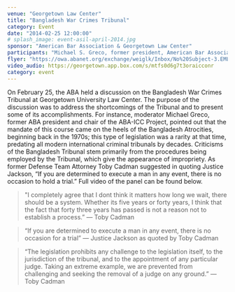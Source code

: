 ```yaml
---
venue: "Georgetown Law Center"
title: "Bangladesh War Crimes Tribunal"
category: Event
date: "2014-02-25 12:00:00"
# splash_image: event-asil-april-2014.jpg
sponsor: "American Bar Association & Georgetown Law Center"
participants: "Michael S. Greco, former president, American Bar Association; Toby Cadman, International Barrister, Former Defense Team, Bangladesh War Crimes Tribunal; Ambassador Stephen Rapp, U.S. Ambassador-at-Large, Office of Global Criminal Justice"
flyer: "https://owa.abanet.org/exchange/weiglk/Inbox/No%20Subject-3.EML/Bangladesh%20Tribunal%20Event%20Flyer.pdf/C58EA28C-18C0-4a97-9AF2-036E93DDAFB3/Bangladesh%20Tribunal%20Event%20Flyer.pdf?attach=1 "
video_audio: https://georgetown.app.box.com/s/mtfs0d6g7t3oraicconr
category: event
---
```

On February 25, the ABA held a discussion on the Bangladesh War Crimes Tribunal at Georgetown University Law Center. The purpose of the discussion was to address the shortcomings of the Tribunal and to present some of its accomplishments. For instance, moderator Michael Greco, former ABA president and chair of the ABA-ICC Project, pointed out that the mandate of this course came on the heels of the Bangladesh Atrocities, beginning back in the 1970s; this type of legislation was a rarity at that time, predating all modern international criminal tribunals by decades. Criticisms of the Bangladesh Tribunal stem primarily from the procedures being employed by the Tribunal, which give the appearance of impropriety. As former Defense Team Attorney Toby Cadman suggested in quoting Justice Jackson, “If you are determined to execute a man in any event, there is no occasion to hold a trial.” Full video of the panel can be found below.

> "I completely agree that I dont think it matters how long we wait, there should be a system. Whether its five years or forty years, I think that the fact that forty three years has passed is not a reason not to establish a process.”
— Toby Cadman

> “If you are determined to execute a man in any event, there is no occasion for a trial”
— Justice Jackson as quoted by Toby Cadman

> “The legislation prohibits any challenge to the legislation itself, to the jurisdiction of the tribunal, and to the appointment of any particular judge. Taking an extreme example, we are prevented from challenging and seeking the removal of a judge on any ground.”
— Toby Cadman